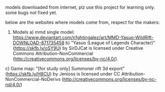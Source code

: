 models downloaded from internet, plz use this project for learning only.
some bugs not fixed yet.

below are the websites where models come from, respect for the makers:
1.	Models
a)	mmd single model:
https://www.deviantart.com/n1ghtingalez/art/MMD-Yasuo-WildRift-DOWNLOAD-871735458
b)	"Yasuo (League of Legends Character)" (https://skfb.ly/oSY9U) by SirDJCat is licensed under Creative Commons Attribution-NonCommercial
(http://creativecommons.org/licenses/by-nc/4.0/).

c)	Game map:
"[for study only] Summoner rift 3d export" (https://skfb.ly/H8CU) by Jenioss is licensed under CC Attribution-NonCommercial-NoDerivs 
(http://creativecommons.org/licenses/by-nc-nd/4.0/)
